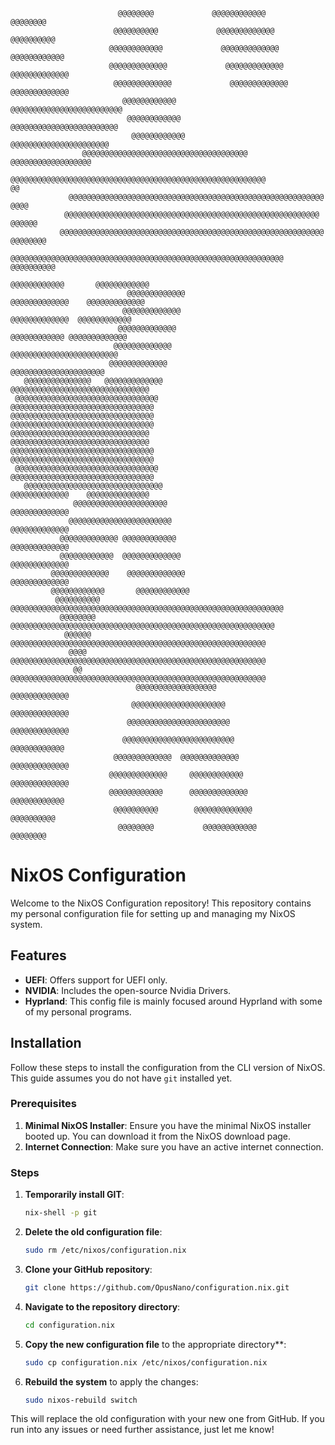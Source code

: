 ```
                        @@@@@@@@             @@@@@@@@@@@@           @@@@@@@@                        
                       @@@@@@@@@@             @@@@@@@@@@@@@        @@@@@@@@@@                       
                      @@@@@@@@@@@@             @@@@@@@@@@@@@      @@@@@@@@@@@@                      
                      @@@@@@@@@@@@@             @@@@@@@@@@@@@    @@@@@@@@@@@@@                      
                       @@@@@@@@@@@@@             @@@@@@@@@@@@@  @@@@@@@@@@@@@                       
                         @@@@@@@@@@@@             @@@@@@@@@@@@@@@@@@@@@@@@@                         
                          @@@@@@@@@@@@             @@@@@@@@@@@@@@@@@@@@@@@@                         
                           @@@@@@@@@@@@             @@@@@@@@@@@@@@@@@@@@@@                          
                @@@@@@@@@@@@@@@@@@@@@@@@@@@@@@@@@@@@@ @@@@@@@@@@@@@@@@@@                            
              @@@@@@@@@@@@@@@@@@@@@@@@@@@@@@@@@@@@@@@@@@@@@@@@@@@@@@@@@             @@              
             @@@@@@@@@@@@@@@@@@@@@@@@@@@@@@@@@@@@@@@@@@@@@@@@@@@@@@@@@             @@@@             
            @@@@@@@@@@@@@@@@@@@@@@@@@@@@@@@@@@@@@@@@@@@@@@@@@@@@@@@@@             @@@@@@            
           @@@@@@@@@@@@@@@@@@@@@@@@@@@@@@@@@@@@@@@@@@@@@@@@@@@@@@@@@@@           @@@@@@@@           
          @@@@@@@@@@@@@@@@@@@@@@@@@@@@@@@@@@@@@@@@@@@@@@@@@@@@@@@@@@@@@         @@@@@@@@@@          
                                                            @@@@@@@@@@@@       @@@@@@@@@@@@         
                          @@@@@@@@@@@@@                      @@@@@@@@@@@@@    @@@@@@@@@@@@@         
                         @@@@@@@@@@@@@                        @@@@@@@@@@@@@  @@@@@@@@@@@@           
                        @@@@@@@@@@@@@                          @@@@@@@@@@@@ @@@@@@@@@@@@@           
                       @@@@@@@@@@@@@                            @@@@@@@@@@@@@@@@@@@@@@@@            
                      @@@@@@@@@@@@@                              @@@@@@@@@@@@@@@@@@@@@              
   @@@@@@@@@@@@@@@   @@@@@@@@@@@@@                                @@@@@@@@@@@@@@@@@@@@@@@@@@@@@@@   
 @@@@@@@@@@@@@@@@@@@@@@@@@@@@@@@@                                  @@@@@@@@@@@@@@@@@@@@@@@@@@@@@@@@ 
@@@@@@@@@@@@@@@@@@@@@@@@@@@@@@@@                                    @@@@@@@@@@@@@@@@@@@@@@@@@@@@@@@@
@@@@@@@@@@@@@@@@@@@@@@@@@@@@@@@                                      @@@@@@@@@@@@@@@@@@@@@@@@@@@@@@@
@@@@@@@@@@@@@@@@@@@@@@@@@@@@@@@@                                    @@@@@@@@@@@@@@@@@@@@@@@@@@@@@@@@
 @@@@@@@@@@@@@@@@@@@@@@@@@@@@@@@@                                  @@@@@@@@@@@@@@@@@@@@@@@@@@@@@@@@ 
   @@@@@@@@@@@@@@@@@@@@@@@@@@@@@@@                                @@@@@@@@@@@@@    @@@@@@@@@@@@@@   
              @@@@@@@@@@@@@@@@@@@@@                              @@@@@@@@@@@@@                      
             @@@@@@@@@@@@@@@@@@@@@@@                            @@@@@@@@@@@@@                       
           @@@@@@@@@@@@@ @@@@@@@@@@@@                          @@@@@@@@@@@@@                        
           @@@@@@@@@@@@  @@@@@@@@@@@@@                        @@@@@@@@@@@@@                         
         @@@@@@@@@@@@@    @@@@@@@@@@@@@                      @@@@@@@@@@@@@                          
         @@@@@@@@@@@@       @@@@@@@@@@@@                                                            
          @@@@@@@@@@         @@@@@@@@@@@@@@@@@@@@@@@@@@@@@@@@@@@@@@@@@@@@@@@@@@@@@@@@@@@@@          
           @@@@@@@@           @@@@@@@@@@@@@@@@@@@@@@@@@@@@@@@@@@@@@@@@@@@@@@@@@@@@@@@@@@@           
            @@@@@@             @@@@@@@@@@@@@@@@@@@@@@@@@@@@@@@@@@@@@@@@@@@@@@@@@@@@@@@@@            
             @@@@             @@@@@@@@@@@@@@@@@@@@@@@@@@@@@@@@@@@@@@@@@@@@@@@@@@@@@@@@@             
              @@             @@@@@@@@@@@@@@@@@@@@@@@@@@@@@@@@@@@@@@@@@@@@@@@@@@@@@@@@@              
                            @@@@@@@@@@@@@@@@@@              @@@@@@@@@@@@@                           
                           @@@@@@@@@@@@@@@@@@@@@             @@@@@@@@@@@@@                          
                          @@@@@@@@@@@@@@@@@@@@@@@             @@@@@@@@@@@@@                         
                         @@@@@@@@@@@@@@@@@@@@@@@@@             @@@@@@@@@@@@                         
                       @@@@@@@@@@@@@  @@@@@@@@@@@@@             @@@@@@@@@@@@@                       
                      @@@@@@@@@@@@@     @@@@@@@@@@@@             @@@@@@@@@@@@@                      
                      @@@@@@@@@@@@      @@@@@@@@@@@@@             @@@@@@@@@@@@                      
                       @@@@@@@@@@        @@@@@@@@@@@@@             @@@@@@@@@@                       
                        @@@@@@@@           @@@@@@@@@@@@             @@@@@@@@                        
```
# NixOS Configuration

Welcome to the NixOS Configuration repository! This repository contains my personal configuration file for setting up and managing my NixOS system.

## Features

- **UEFI**: Offers support for UEFI only.
- **NVIDIA**: Includes the open-source Nvidia Drivers.
- **Hyprland**: This config file is mainly focused around Hyprland with some of my personal programs. 

## Installation

Follow these steps to install the configuration from the CLI version of NixOS. This guide assumes you do not have `git` installed yet.

### Prerequisites

1. **Minimal NixOS Installer**: Ensure you have the minimal NixOS installer booted up. You can download it from the NixOS download page.
2. **Internet Connection**: Make sure you have an active internet connection.

### Steps

1. **Temporarily install GIT**:
   ```bash
   nix-shell -p git
   ```

2. **Delete the old configuration file**:
   ```bash
   sudo rm /etc/nixos/configuration.nix
   ```

3. **Clone your GitHub repository**:
   ```bash
   git clone https://github.com/OpusNano/configuration.nix.git
   ```

4. **Navigate to the repository directory**:
   ```bash
   cd configuration.nix
   ```

5. **Copy the new configuration file** to the appropriate directory**:
   ```bash
   sudo cp configuration.nix /etc/nixos/configuration.nix
   ```

6. **Rebuild the system** to apply the changes:
   ```bash
   sudo nixos-rebuild switch
   ```

This will replace the old configuration with your new one from GitHub. If you run into any issues or need further assistance, just let me know!
